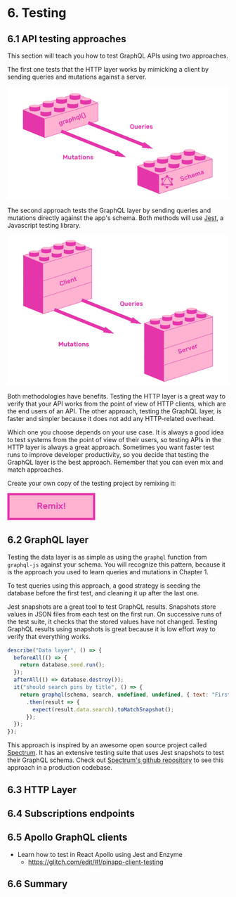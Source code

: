 # 6. Testing

## 6.1 API testing approaches

This section will teach you how to test GraphQL APIs using two approaches.

The first one tests that the HTTP layer works by mimicking a client by sending queries and mutations against a server.

![Testing GraphQL layer](images/graphql-schema.png "Testing GraphQL layer")

The second approach tests the GraphQL layer by sending queries and mutations directly against the app's schema. Both methods will use [Jest](http://facebook.github.io/jest/), a Javascript testing library.

![Testing HTTP layer](images/client-server.png "Testing HTTP layer")

Both methodologies have benefits. Testing the HTTP layer is a great way to verify that your API works from the point of view of HTTP clients, which are the end users of an API. The other approach, testing the GraphQL layer, is faster and simpler because it does not add any HTTP-related overhead.

Which one you choose depends on your use case. It is always a good idea to test systems from the point of view of their users, so testing APIs in the HTTP layer is always a great approach. Sometimes you want faster test runs to improve developer productivity, so you decide that testing the GraphQL layer is the best approach. Remember that you can even mix and match approaches.

Create your own copy of the testing project by remixing it:

[!["Remix image"](images/remix.png)](https://glitch.com/edit/#!/remix/pinapp-server-testing)

## 6.2 GraphQL layer

Testing the data layer is as simple as using the `graphql` function from `graphql-js` against your schema. You will recognize this pattern, because it is the approach you used to learn queries and mutations in Chapter 1.

To test queries using this approach, a good strategy is seeding the database before the first test, and cleaning it up after the last one.

Jest snapshots are a great tool to test GraphQL results. Snapshots store values in JSON files from each test on the first run. On successive runs of the test suite, it checks that the stored values have not changed. Testing GraphQL results using snapshots is great because it is low effort way to verify that everything works.

```js
describe("Data layer", () => {
  beforeAll(() => {
    return database.seed.run();
  });
  afterAll(() => database.destroy());
  it("should search pins by title", () => {
    return graphql(schema, search, undefined, undefined, { text: "First" })
      .then(result => {
        expect(result.data.search).toMatchSnapshot();
      });
  });
});
```

This approach is inspired by an awesome open source project called [Spectrum](https://spectrum.chat/). It has an extensive testing suite that uses Jest snapshots to test their GraphQL schema. Check out [Spectrum's github repository](https://github.com/withspectrum/spectrum/tree/e603e77bbb965bbbc7c678d9e9295e976c9381e0/api/test) to see this approach in a production codebase.

## 6.3 HTTP Layer

## 6.4 Subscriptions endpoints

## 6.5 Apollo GraphQL clients

* Learn how to test in React Apollo using Jest and Enzyme
  * https://glitch.com/edit/#!/pinapp-client-testing

## 6.6 Summary

